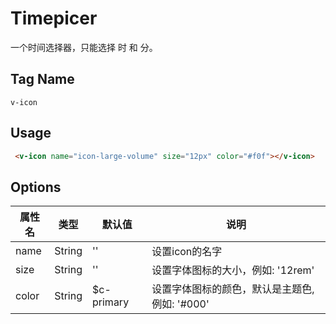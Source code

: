# Timepicer

一个时间选择器，只能选择 时 和 分。

## Tag Name
`v-icon`

## Usage
```html
 <v-icon name="icon-large-volume" size="12px" color="#f0f"></v-icon>
```

## Options
| 属性名 | 类型 | 默认值 | 说明 |
| ---- | ---- | ---- | ---- |
| name | String | '' | 设置icon的名字 |
| size | String | '' | 设置字体图标的大小，例如: '12rem' |
| color | String | $c-primary | 设置字体图标的颜色，默认是主题色, 例如: '#000' |
